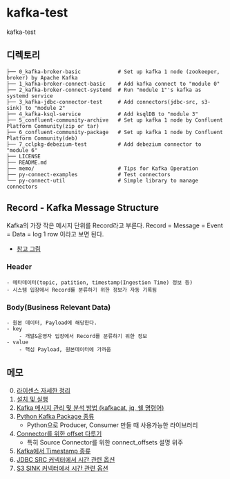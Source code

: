 # kafka-test
kafka-test

## 디렉토리
```
├── 0_kafka-broker-basic            # Set up kafka 1 node (zookeeper, broker) by Apache Kafka
├── 1_kafka-broker-connect-basic    # Add kafka connect to "module 0"
├── 2_kafka-broker-connect-systemd  # Run "module 1"'s kafka as systemd service
├── 3_kafka-jdbc-connector-test     # Add connectors(jdbc-src, s3-sink) to "module 2"
├── 4_kafka-ksql-service            # Add ksqlDB to "module 3"
├── 5_confluent-community-archive   # Set up kafka 1 node by Confluent Platform Community(zip or tar)
├── 6_confluent-community-package   # Set up kafka 1 node by Confluent Platform Community(deb)
├── 7_cclpkg-debezium-test          # Add debezium connector to "module 6" 
├── LICENSE
├── README.md
├── memo/                           # Tips for Kafka Operation
├── py-connect-examples             # Test connectors
└── py-connect-util                 # Simple library to manage connectors

```

## Record - Kafka Message Structure
Kafka의 가장 작은 메시지 단위를 Record라고 부른다.
Record = Message = Event = Data = log 1 row 이라고 보면 된다.
- [참고 그림](https://www.google.com/search?q=kafka+record+timestapme&tbm=isch&ved=2ahUKEwib6f2Lm4L6AhXPZ94KHWiqBJ0Q2-cCegQIABAA&oq=kafka+record+timestapme&gs_lcp=CgNpbWcQAzoECCMQJzoECAAQEzoGCAAQHhATOgUIABCABDoECAAQHjoECAAQGFDQB1iRKWD3LWgAcAB4AIABcYgB_BqSAQUxNC4yMJgBAKABAaoBC2d3cy13aXotaW1nwAEB&sclient=img&ei=ZU8YY9uiIs_P-Qbo1JLoCQ&bih=969&biw=1920&rlz=1C1GCEA_enKR959KR967#imgrc=0ffhDAgddKBNRM)

### Header
	- 메타데이터(topic, patition, timestamp(Ingestion Time) 정보 등)
	- 시스템 입장에서 Record를 분류하기 위한 정보가 자동 기록됨
### Body(Business Relevant Data)
	- 원본 데이터, Payload에 해당한다.
	- key
		- 개발&운영자 입장에서 Record를 분류하기 위한 정보
	- value
		- 핵심 Payload, 원본데이터에 가까움


## 메모
0. [라이센스 자세한 정리](https://github.com/YunanJeong/kafka-test/blob/main/memo/0_kafka_license.md)
1. [설치 및 실행](https://github.com/YunanJeong/kafka-test/blob/main/memo/1_kafka_install.md)
2. [Kafka 메시지 관리 및 분석 방법 (kafkacat, jq, 쉘 명령어)](https://github.com/YunanJeong/kafka-test/blob/main/memo/2_kafkacat_and_jq.md)
3. [Python Kafka Package 종류](https://github.com/YunanJeong/kafka-test/blob/main/memo/3_python_kafka_package.md)
	- Python으로 Producer, Consumer 만들 때 사용가능한 라이브러리
4. [Connector를 위한 offset 다루기](https://github.com/YunanJeong/kafka-test/blob/main/memo/4_connect_offsets.md)
	- 특히 Source Connector를 위한 connect_offsets 설명 위주
5. [Kafka에서 Timestamp 종류](https://github.com/YunanJeong/kafka-test/blob/main/memo/5_kafka_timestamp_management.md)
6. [JDBC SRC 커넥터에서 시간 관련 옵션](https://github.com/YunanJeong/kafka-test/blob/main/memo/6_jdbc_src_time_options.md)
7. [S3 SINK 커넥터에서 시간 관련 옵션](https://github.com/YunanJeong/kafka-test/blob/main/memo/7_s3_sink_time_options.md)